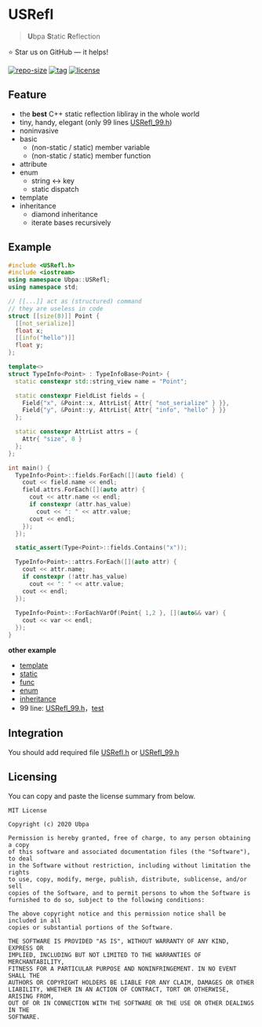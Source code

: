 # USRefl
> **U**bpa **S**tatic **R**eflection

⭐ Star us on GitHub — it helps!

[![repo-size](https://img.shields.io/github/languages/code-size/Ubpa/USRefl?style=flat)](https://github.com/Ubpa/USRefl/archive/master.zip) [![tag](https://img.shields.io/github/v/tag/Ubpa/USRefl)](https://github.com/Ubpa/USRefl/tags) [![license](https://img.shields.io/github/license/Ubpa/USRefl)](LICENSE) 

## Feature

- the **best** C++ static reflection libliray in the whole world
- tiny, handy, elegant (only 99 lines [USRefl_99.h](include/USRefl_99.h))
- noninvasive
- basic
  - (non-static / static) member variable
  - (non-static / static) member function
- attribute
- enum
  - string <-> key
  - static dispatch
- template
- inheritance
  - diamond inheritance
  - iterate bases recursively

## Example

```c++
#include <USRefl.h>
#include <iostream>
using namespace Ubpa::USRefl;
using namespace std;

// [[...]] act as (structured) command
// they are useless in code
struct [[size(8)]] Point {
  [[not_serialize]]
  float x;
  [[info("hello")]]
  float y;
};

template<>
struct TypeInfo<Point> : TypeInfoBase<Point> {
  static constexpr std::string_view name = "Point";

  static constexpr FieldList fields = {
    Field{"x", &Point::x, AttrList{ Attr{ "not_serialize" } }},
    Field{"y", &Point::y, AttrList{ Attr{ "info", "hello" } }}
  };

  static constexpr AttrList attrs = {
    Attr{ "size", 8 }
  };
};

int main() {
  TypeInfo<Point>::fields.ForEach([](auto field) {
    cout << field.name << endl;
    field.attrs.ForEach([](auto attr) {
      cout << attr.name << endl;
      if constexpr (attr.has_value)
        cout << ": " << attr.value;
      cout << endl;
    });
  });

  static_assert(Type<Point>::fields.Contains("x"));

  TypeInfo<Point>::attrs.ForEach([](auto attr) {
    cout << attr.name;
    if constexpr (!attr.has_value)
      cout << ": " << attr.value;
    cout << endl;
  });
  
  TypeInfo<Point>::ForEachVarOf(Point{ 1,2 }, [](auto&& var) {
    cout << var << endl;
  });
}
```

**other example** 

- [template](src/test/01_template/main.cpp) 
- [static](src/test/02_static/main.cpp) 
- [func](src/test/03_func/main.cpp) 
- [enum](src/test/04_enum/main.cpp) 
- [inheritance](src/test/05_subclass/main.cpp) 
- 99 line: [USRefl_99.h](include/USRefl_99.h)，[test](src/test/06_99/main.cpp) 

## Integration

You should add required file [USRefl.h](include/USRefl.h) or [USRefl_99.h](include/USRefl_99.h) 

## Licensing

You can copy and paste the license summary from below.

```
MIT License

Copyright (c) 2020 Ubpa

Permission is hereby granted, free of charge, to any person obtaining a copy
of this software and associated documentation files (the "Software"), to deal
in the Software without restriction, including without limitation the rights
to use, copy, modify, merge, publish, distribute, sublicense, and/or sell
copies of the Software, and to permit persons to whom the Software is
furnished to do so, subject to the following conditions:

The above copyright notice and this permission notice shall be included in all
copies or substantial portions of the Software.

THE SOFTWARE IS PROVIDED "AS IS", WITHOUT WARRANTY OF ANY KIND, EXPRESS OR
IMPLIED, INCLUDING BUT NOT LIMITED TO THE WARRANTIES OF MERCHANTABILITY,
FITNESS FOR A PARTICULAR PURPOSE AND NONINFRINGEMENT. IN NO EVENT SHALL THE
AUTHORS OR COPYRIGHT HOLDERS BE LIABLE FOR ANY CLAIM, DAMAGES OR OTHER
LIABILITY, WHETHER IN AN ACTION OF CONTRACT, TORT OR OTHERWISE, ARISING FROM,
OUT OF OR IN CONNECTION WITH THE SOFTWARE OR THE USE OR OTHER DEALINGS IN THE
SOFTWARE.
```

